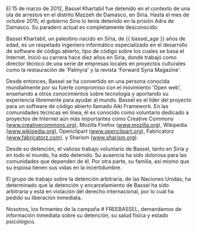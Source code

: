 El 15 de marzo de 2012, Bassel Khartabil fue detenido en el contexto de una ola de arrestos en el distrito Mazzeh de Damasco, en Siria.
Hasta el mes de octubre 2015, el gobierno Sirio lo tenía detenido en la prisión Adra de Damasco.
Su paradero actual es completamente desconocido.


Bassel Khartabil, un palestino nacido en Siria, de {{ bassel_age }} años de edad, es un respetado ingeniero informático especializado en el desarrollo de software de código abierto, tipo de código sobre los cuales se basa el Internet. Inició su carrera hace diez años en Siria, donde trabajó como director técnico de una serie de empresas locales en proyectos culturales como la restauración de 'Palmyra' y la revista 'Forward Syria Magazine'.

Desde entonces, Bassel se ha convertido en una persona conocida mundialmente por su fuerte compromiso con el movimiento 'Open web', enseñando a otros conocimientos sobre tecnología y aportando su experiencia libremente para ayudar al mundo. Bassel es el líder del proyecto para un software de código abierto llamado Aiki Framework. En las comunidades técnicas en línea, él es conocido como voluntario dedicado a proyectos de Internet aún más importantes como Creative Commons (www.creativecommons.org), Mozilla Firefox (www.mozilla.org), Wikipedia (www.wikipedia.org), Openclipart (www.openclipart.org), Fabricatorz (www.fabricatorz.com), y Sharism (www.sharism.org).

Desde su detención, el valioso trabajo voluntario de Bassel, tanto en Siria y en todo el mundo, ha sido detenido. Su ausencia ha sido dolorosa para las comunidades que dependen de él.
Por otra parte, su familia, así mismo que su esposa tienen sus vidas en la incertidumbre.

El grupo de trabajo sobre la detención arbitraria, de las Naciones Unidas, ha determinado que la detención y encarcelamiento de Bassel ha sido arbitraria y está en violación del derecho internacional, por lo cual ha pedido su liberación inmediata.

Nosotros, los firmantes de la campaña # FREEBASSEL, demandamos de información inmediata sobre su detención, su salud física y estado psicológico.
